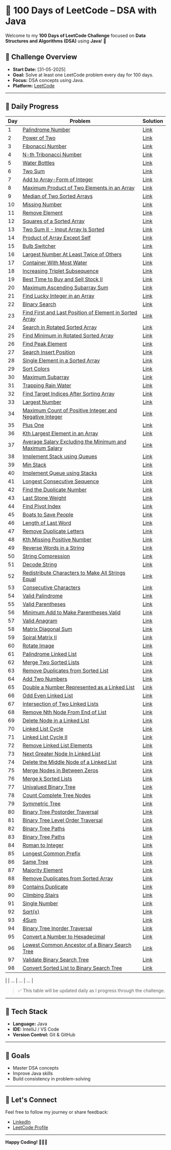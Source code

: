 # 💯 100 Days of LeetCode – DSA with Java

Welcome to my **100 Days of LeetCode Challenge** focused on **Data Structures and Algorithms (DSA)** using **Java**! 🚀

## 📅 Challenge Overview

- **Start Date:** [31-05-2025]
- **Goal:** Solve at least one LeetCode problem every day for 100 days.
- **Focus:** DSA concepts using Java.
- **Platform:** [LeetCode](https://leetcode.com)

---
## 📘 Daily Progress

| Day | Problem | Solution |
|-----|---------|----------|
| 1   | [Palindrome Number](https://leetcode.com/problems/palindrome-number/) | [Link](https://github.com/LipunRout/LeetCode/blob/main/Palindrome.java) |
| 2   | [Power of Two](https://leetcode.com/problems/power-of-two/description/?envType=problem-list-v2&envId=nxoay8y6) | [Link](https://github.com/LipunRout/LeetCode/blob/main/PowerofTwo.java) |
| 3   | [Fibonacci Number](https://leetcode.com/problems/fibonacci-number/description/?envType=problem-list-v2&envId=nxoay8y6) | [Link](https://github.com/LipunRout/LeetCode/blob/main/FibonacciNumber.java) |
| 4   | [N-th Tribonacci Number](https://leetcode.com/problems/n-th-tribonacci-number/description/?envType=problem-list-v2&envId=nxoay8y6) | [Link](https://github.com/LipunRout/LeetCode/blob/main/N-thTribonacciNumber.java) |
| 5   | [Water Bottles](https://leetcode.com/problems/water-bottles/description/) | [Link](https://github.com/LipunRout/LeetCode/blob/main/Waterbottles.java) |
| 6   | [Two Sum](https://leetcode.com/problems/two-sum/description/?envType=problem-list-v2&envId=nxoay8y6) | [Link](https://github.com/LipunRout/LeetCode/blob/main/TwoSum.java) |
| 7   | [Add to Array-Form of Integer](https://leetcode.com/problems/add-to-array-form-of-integer/description/) | [Link](https://github.com/LipunRout/LeetCode/blob/main/AddtoArray-FormofInteger.java) |
| 8   | [Maximum Product of Two Elements in an Array](https://leetcode.com/problems/maximum-product-of-two-elements-in-an-array/description/) | [Link](https://github.com/LipunRout/LeetCode/blob/main/MaximumProductofTwoElementsinanArray.java) |
| 9   | [Median of Two Sorted Arrays](https://leetcode.com/problems/median-of-two-sorted-arrays/description/?envType=problem-list-v2&envId=nxoay8y6) | [Link](https://github.com/LipunRout/LeetCode/blob/main/MedianofTwoSortedArrays.java) |
| 10  | [Missing Number](https://leetcode.com/problems/missing-number/description/) | [Link](https://github.com/LipunRout/LeetCode/blob/main/MissingNumber.java) |
| 11  | [Remove Element](https://leetcode.com/problems/remove-element/description/) | [Link](https://github.com/LipunRout/LeetCode/blob/main/RemoveElement.java) |
| 12  | [Squares of a Sorted Array](https://leetcode.com/problems/squares-of-a-sorted-array/description/) | [Link](https://github.com/LipunRout/LeetCode/blob/main/SquaresofaSortedArray.java) |
| 13  | [Two Sum II - Input Array Is Sorted](https://leetcode.com/problems/two-sum-ii-input-array-is-sorted/description/) | [Link](https://github.com/LipunRout/LeetCode/blob/main/TwoSumInputArrayIsSorted.java) |
| 14  | [Product of Array Except Self](https://leetcode.com/problems/product-of-array-except-self/description/?envType=problem-list-v2&envId=nxoay8y6) | [Link](https://github.com/LipunRout/LeetCode/blob/main/Day_14_ProductofArrayExceptSelf.java) |
| 15  | [Bulb Switcher](https://leetcode.com/problems/bulb-switcher/?envType=problem-list-v2&envId=nxoay8y6) | [Link](https://github.com/LipunRout/LeetCode/blob/main/Day_15_Bulb_Switcher.java) |
| 16  | [Largest Number At Least Twice of Others](https://leetcode.com/problems/largest-number-at-least-twice-of-others/?envType=problem-list-v2&envId=nxoay8y6) | [Link](https://github.com/LipunRout/LeetCode/blob/main/Day16_LargestNumberAtLeastTwiceofOthers.java) |
| 17  | [Container With Most Water](https://leetcode.com/problems/container-with-most-water/description/?envType=problem-list-v2&envId=nxoay8y6) | [Link](https://github.com/LipunRout/LeetCode/blob/main/ContainerWithMostWater.java) |
| 18  | [Increasing Triplet Subsequence](https://leetcode.com/problems/increasing-triplet-subsequence/description/?envType=problem-list-v2&envId=nxoay8y6) | [Link](https://github.com/LipunRout/LeetCode/blob/main/IncreasingTripletSubsequencer.java) |
| 19  | [Best Time to Buy and Sell Stock II](https://leetcode.com/problems/best-time-to-buy-and-sell-stock-ii/description/?envType=problem-list-v2&envId=nxoay8y6) | [Link](https://github.com/LipunRout/LeetCode/blob/main/BestTimetoBuyandSellStock.java) |
| 20  | [Maximum Ascending Subarray Sum](https://leetcode.com/problems/maximum-ascending-subarray-sum/?envType=problem-list-v2&envId=nxoay8y6) | [Link](https://github.com/LipunRout/LeetCode/blob/main/MaximumAscendingSubarraySum.java) |
| 21   | [Find Lucky Integer in an Array](https://leetcode.com/problems/find-lucky-integer-in-an-array/?envType=problem-list-v2&envId=nxoay8y6) | [Link](https://github.com/LipunRout/LeetCode/blob/main/FindLuckyIntegerinanArray.java) |
| 22   | [Binary Search](https://leetcode.com/problems/binary-search/description/?envType=problem-list-v2&envId=nxoay8y6) | [Link](https://github.com/LipunRout/LeetCode/blob/main/BinarySearch.java) |
| 23   | [Find First and Last Position of Element in Sorted Array](https://leetcode.com/problems/find-first-and-last-position-of-element-in-sorted-array/?envType=problem-list-v2&envId=nxoay8y6) | [Link](https://github.com/LipunRout/LeetCode/blob/main/FindFirstandLastPositionofElementinSortedArray.java) |
| 24   | [Search in Rotated Sorted Array](https://leetcode.com/problems/search-in-rotated-sorted-array/?envType=problem-list-v2&envId=nxoay8y6) | [Link](https://github.com/LipunRout/LeetCode/blob/main/SearchinRotatedSortedArray.java) |
| 25   | [Find Minimum in Rotated Sorted Array](https://leetcode.com/problems/find-minimum-in-rotated-sorted-array/description/?envType=problem-list-v2&envId=nxoay8y6) | [Link](https://github.com/LipunRout/LeetCode/blob/main/FindMinimuminRotatedSortedArray.java) |
| 26   | [Find Peak Element](https://leetcode.com/problems/find-peak-element/?envType=problem-list-v2&envId=nxoay8y6) | [Link](https://github.com/LipunRout/LeetCode/blob/main/FindPeakElement.java) |
| 27   | [Search Insert Position](https://leetcode.com/problems/search-insert-position/description/?envType=problem-list-v2&envId=nxoay8y6) | [Link](https://github.com/LipunRout/LeetCode/blob/main/SearchInsertPosition.java) |
| 28   | [Single Element in a Sorted Array](https://leetcode.com/problems/search-insert-position/description/?envType=problem-list-v2&envId=nxoay8y6) | [Link](https://github.com/LipunRout/LeetCode/blob/main/SingleElementinaSortedArray.java) |
| 29   | [Sort Colors](https://leetcode.com/problems/sort-colors/) | [Link](https://github.com/LipunRout/LeetCode/blob/main/SortColors.java) |
| 30   | [Maximum Subarray](https://leetcode.com/problems/maximum-subarray/) | [Link](https://github.com/LipunRout/LeetCode/blob/main/MaximumSubarray.java) |
| 31   | [Trapping Rain Water](https://leetcode.com/problems/trapping-rain-water/description/?envType=problem-list-v2&envId=nxoay8y6) | [Link](https://github.com/LipunRout/LeetCode/blob/main/TrappingRainWater.java) |
| 32   | [Find Target Indices After Sorting Array](https://leetcode.com/problems/find-target-indices-after-sorting-array/) | [Link](https://github.com/LipunRout/LeetCode/blob/main/FindTargetIndicesAfterSortingArray.java) |
| 33   | [Largest Number](https://leetcode.com/problems/largest-number/?envType=problem-list-v2&envId=nxoay8y6) | [Link](https://github.com/LipunRout/LeetCode/blob/main/LargestNumber.java) |
| 34   | [Maximum Count of Positive Integer and Negative Integer](https://leetcode.com/problems/maximum-count-of-positive-integer-and-negative-integer/?envType=problem-list-v2&envId=nxoay8y6) | [Link](https://github.com/LipunRout/LeetCode/blob/main/MaximumCountofPositiveIntegerandNegativeInteger.java) |
| 35   | [Plus One](https://leetcode.com/problems/plus-one/?envType=problem-list-v2&envId=nxoay8y6) | [Link](https://github.com/LipunRout/LeetCode/blob/main/PlusOne.java) |
| 36   | [Kth Largest Element in an Array](https://leetcode.com/problems/maximum-count-of-positive-integer-and-negative-integer/?envType=problem-list-v2&envId=nxoay8y6) | [Link](https://github.com/LipunRout/LeetCode/blob/main/KthLargestElementinanArray.java) |
| 37   | [Average Salary Excluding the Minimum and Maximum Salary](https://leetcode.com/problems/average-salary-excluding-the-minimum-and-maximum-salary/?envType=problem-list-v2&envId=nxoay8y6) | [Link](https://github.com/LipunRout/LeetCode/blob/main/AverageSalaryExcludingtheMinimumandMaximumSalary.java) |
| 38   | [Implement Stack using Queues](https://leetcode.com/problems/implement-stack-using-queues/description/) | [Link](https://github.com/LipunRout/LeetCode/blob/main/ImplementStackusingQueues.java) |
| 39   | [Min Stack](https://leetcode.com/problems/min-stack/description/) | [Link](https://github.com/LipunRout/LeetCode/blob/main/MinStack.java) |
| 40   | [Implement Queue using Stacks](https://leetcode.com/problems/implement-queue-using-stacks/?envType=problem-list-v2&envId=nxoay8y6) | [Link](https://github.com/LipunRout/LeetCode/blob/main/ImplementQueueusingStacks.java) |
| 41   | [Longest Consecutive Sequence](https://leetcode.com/problems/longest-consecutive-sequence/) | [Link](https://github.com/LipunRout/LeetCode/blob/main/LongestConsecutiveSequence.java) |
| 42   | [Find the Duplicate Number](https://leetcode.com/problems/find-the-duplicate-number/?envType=problem-list-v2&envId=nxoay8y6) | [Link](https://github.com/LipunRout/LeetCode/blob/main/FindtheDuplicateNumber.java) |
| 43   | [Last Stone Weight](https://leetcode.com/problems/find-the-duplicate-number/?envType=problem-list-v2&envId=nxoay8y6) | [Link](https://github.com/LipunRout/LeetCode/blob/main/LastStoneWeight.java) |
| 44   | [Find Pivot Index](https://leetcode.com/problems/find-pivot-index/?envType=problem-list-v2&envId=nxoay8y6) | [Link](https://github.com/LipunRout/LeetCode/blob/main/FindPivotIndex.java) |
| 45   | [Boats to Save People](https://leetcode.com/problems/boats-to-save-people/?envType=problem-list-v2&envId=nxoay8y6) | [Link](https://github.com/LipunRout/LeetCode/blob/main/BoatstoSavePeople.java) |
| 46   | [Length of Last Word](https://leetcode.com/problems/boats-to-save-people/?envType=problem-list-v2&envId=nxoay8y6) | [Link](https://github.com/LipunRout/LeetCode/blob/main/LengthofLastWord.java) |
| 47   | [Remove Duplicate Letters](https://leetcode.com/problems/remove-duplicate-letters/?envType=problem-list-v2&envId=nxoay8y6) | [Link](https://github.com/LipunRout/LeetCode/blob/main/RemoveDuplicateLetters.java) |
| 48   | [Kth Missing Positive Number](https://leetcode.com/problems/kth-missing-positive-number/) | [Link](https://github.com/LipunRout/LeetCode/blob/main/KthMissingPositiveNumber.java) |
| 49   | [Reverse Words in a String](https://leetcode.com/problems/reverse-words-in-a-string/) | [Link](https://github.com/LipunRout/LeetCode/blob/main/ReverseWordsinaString.java) |
| 50   | [String Compression](https://leetcode.com/problems/reverse-words-in-a-string/) | [Link](https://github.com/LipunRout/LeetCode/blob/main/StringCompression.java) |
| 51   | [Decode String](https://leetcode.com/problems/decode-string/) | [Link](https://github.com/LipunRout/LeetCode/blob/main/DecodeString.java) |
| 52   | [Redistribute Characters to Make All Strings Equal](https://leetcode.com/problems/redistribute-characters-to-make-all-strings-equal/) | [Link](https://github.com/LipunRout/LeetCode/blob/main/RedistributeCharacterstoMakeAllStringsEqual.java) |
| 53   | [Consecutive Characters](https://leetcode.com/problems/consecutive-characters/?envType=problem-list-v2&envId=nxoay8y6) | [Link](https://github.com/LipunRout/LeetCode/blob/main/ConsecutiveCharacters.java) |
| 54   | [Valid Palindrome](https://leetcode.com/problems/valid-palindrome/?envType=problem-list-v2&envId=nxoay8y6) | [Link](https://github.com/LipunRout/LeetCode/blob/main/ValidPalindrome.java) |
| 55   | [Valid Parentheses](https://leetcode.com/problems/valid-palindrome/?envType=problem-list-v2&envId=nxoay8y6) | [Link](https://github.com/LipunRout/LeetCode/blob/main/ValidParentheses.java) |
| 56   | [Minimum Add to Make Parentheses Valid](https://leetcode.com/problems/valid-palindrome/?envType=problem-list-v2&envId=nxoay8y6) | [Link](https://github.com/LipunRout/LeetCode/blob/main/MinimumAddtoMakeParenthesesValid.java) |
| 57   | [Valid Anagram](https://leetcode.com/problems/valid-anagram/?envType=problem-list-v2&envId=nxoay8y6) | [Link](https://github.com/LipunRout/LeetCode/blob/main/ValidAnagram.java) |
| 58   | [Matrix Diagonal Sum](https://leetcode.com/problems/matrix-diagonal-sum/?envType=problem-list-v2&envId=nxoay8y6) | [Link](https://github.com/LipunRout/LeetCode/blob/main/MatrixDiagonalSum.java) |
| 59   | [Spiral Matrix II](https://leetcode.com/problems/spiral-matrix-ii/description/) | [Link](https://github.com/LipunRout/LeetCode/blob/main/SpiralMatrix2.java) |
| 60   | [Rotate Image](https://leetcode.com/problems/spiral-matrix-ii/description/) | [Link](https://github.com/LipunRout/LeetCode/blob/main/RotateImage.java) |
| 61   | [Palindrome Linked List](https://leetcode.com/problems/palindrome-linked-list/) | [Link](https://github.com/LipunRout/LeetCode/blob/main/PalindromeLinkedList.java) |
| 62   | [Merge Two Sorted Lists](https://leetcode.com/problems/merge-two-sorted-lists/) | [Link](https://github.com/LipunRout/LeetCode/blob/main/MergeTwoSortedLists.java) |
| 63   | [Remove Duplicates from Sorted List](https://leetcode.com/problems/remove-duplicates-from-sorted-list/description/) | [Link](https://github.com/LipunRout/LeetCode/blob/main/RemoveDuplicatesfromSortedList.java) |
| 64   | [Add Two Numbers](https://leetcode.com/problems/add-two-numbers/description/?envType=problem-list-v2&envId=nxoay8y6) | [Link](https://github.com/LipunRout/LeetCode/blob/main/AddTwoNumbers.java) |
| 65   | [Double a Number Represented as a Linked List](https://leetcode.com/problems/double-a-number-represented-as-a-linked-list/description/?envType=problem-list-v2&envId=nxoay8y6) | [Link](https://github.com/LipunRout/LeetCode/blob/main/DoubleaNumberRepresentedasaLinkedList.java) |
| 66   | [Odd Even Linked List](https://leetcode.com/problems/odd-even-linked-list/) | [Link](https://github.com/LipunRout/LeetCode/blob/main/OddEvenLinkedList.java) |
| 67   | [Intersection of Two Linked Lists](https://leetcode.com/problems/intersection-of-two-linked-lists/description/) | [Link](https://github.com/LipunRout/LeetCode/blob/main/IntersectionofTwoLinkedLists.java) |
| 68   | [Remove Nth Node From End of List](https://leetcode.com/problems/remove-nth-node-from-end-of-list/description/?envType=problem-list-v2&envId=nxoay8y6) | [Link](https://github.com/LipunRout/LeetCode/blob/main/RemoveNthNodeFromEndofList.java) |
| 69   | [Delete Node in a Linked List](https://leetcode.com/problems/delete-node-in-a-linked-list/description/?envType=problem-list-v2&envId=nxoay8y6) | [Link](https://github.com/LipunRout/LeetCode/blob/main/DeleteNodeinaLinkedList.java) |
| 70   | [Linked List Cycle](https://leetcode.com/problems/linked-list-cycle/?envType=problem-list-v2&envId=nxoay8y6) | [Link](https://github.com/LipunRout/LeetCode/blob/main/LinkedListCycle.java) |
| 71   | [Linked List Cycle II](https://leetcode.com/problems/linked-list-cycle-ii/?envType=problem-list-v2&envId=nxoay8y6) | [Link](https://github.com/LipunRout/LeetCode/blob/main/LinkedListCycle2.java) |
| 72   | [Remove Linked List Elements](https://leetcode.com/problems/remove-linked-list-elements/description/?envType=problem-list-v2&envId=nxoay8y6) | [Link](https://github.com/LipunRout/LeetCode/blob/main/RemoveLinkedListElements.java) |
| 73   | [Next Greater Node In Linked List](http://leetcode.com/problems/next-greater-node-in-linked-list/description/) | [Link](https://github.com/LipunRout/LeetCode/blob/main/NextGreaterNodeInLinkedList.java) |
| 74   | [Delete the Middle Node of a Linked List](https://leetcode.com/problems/delete-the-middle-node-of-a-linked-list/description/) | [Link](https://github.com/LipunRout/LeetCode/blob/main/DeletetheMiddleNodeofaLinkedList.java) |
| 75   | [Merge Nodes in Between Zeros](https://leetcode.com/problems/merge-nodes-in-between-zeros/description/?envType=problem-list-v2&envId=nxoay8y6) | [Link](https://github.com/LipunRout/LeetCode/blob/main/MergeNodesinBetweenZeros.java) |
| 76   | [Merge k Sorted Lists](https://leetcode.com/problems/merge-nodes-in-between-zeros/description/?envType=problem-list-v2&envId=nxoay8y6) | [Link](https://github.com/LipunRout/LeetCode/blob/main/MergekSortedLists.java) |
| 77   | [Univalued Binary Tree](https://leetcode.com/problems/univalued-binary-tree/?envType=problem-list-v2&envId=nxoay8y6) | [Link](https://github.com/LipunRout/LeetCode/blob/main/UnivaluedBinaryTree.java) |
| 78   | [Count Complete Tree Nodes](https://leetcode.com/problems/count-complete-tree-nodes/description/?envType=problem-list-v2&envId=nxoay8y6) | [Link](https://github.com/LipunRout/LeetCode/blob/main/CountCompleteTreeNodes.java) |
| 79   | [Symmetric Tree](https://leetcode.com/problems/symmetric-tree/?envType=problem-list-v2&envId=nxoay8y6) | [Link](https://github.com/LipunRout/LeetCode/blob/main/SymmetricTree.java) |
| 80   | [Binary Tree Postorder Traversal](https://leetcode.com/problems/binary-tree-postorder-traversal/description/?envType=problem-list-v2&envId=nxoay8y6) | [Link](https://github.com/LipunRout/LeetCode/blob/main/BinaryTreePostorderTraversal.java) |
| 81   | [Binary Tree Level Order Traversal](https://leetcode.com/problems/binary-tree-level-order-traversal/description/?envType=problem-list-v2&envId=nxoay8y6) | [Link](https://github.com/LipunRout/LeetCode/blob/main/BinaryTreeLevelOrderTraversal.java) |
| 82   | [Binary Tree Paths](https://leetcode.com/problems/binary-tree-level-order-traversal/description/?envType=problem-list-v2&envId=nxoay8y6) | [Link](https://github.com/LipunRout/LeetCode/blob/main/BinaryTreePaths.java) |
| 83   | [Binary Tree Paths](https://leetcode.com/problems/binary-tree-zigzag-level-order-traversal/?envType=problem-list-v2&envId=nxoay8y6) | [Link](https://github.com/LipunRout/LeetCode/blob/main/BinaryTreeZigzagLevelOrderTraversal.java) |
| 84   | [Roman to Integer](https://leetcode.com/problems/binary-tree-zigzag-level-order-traversal/?envType=problem-list-v2&envId=nxoay8y6) | [Link](https://github.com/LipunRout/LeetCode/blob/main/RomantoInteger.java) |
| 85   | [Longest Common Prefix](https://leetcode.com/problems/longest-common-prefix/description/) | [Link](https://github.com/LipunRout/LeetCode/blob/main/LongestCommonPrefix.java) |
| 86   | [Same Tree](https://leetcode.com/problems/same-tree/) | [Link](https://github.com/LipunRout/LeetCode/blob/main/SameTree.java) |
| 87   | [Majority Element](https://leetcode.com/problems/majority-element/) | [Link](https://github.com/LipunRout/LeetCode/blob/main/MajorityElement.java) |
| 88   | [Remove Duplicates from Sorted Array](https://leetcode.com/problems/remove-duplicates-from-sorted-array/description/) | [Link](https://github.com/LipunRout/LeetCode/blob/main/RemoveDuplicatesfromSortedArray.java) |
| 89   | [Contains Duplicate](https://leetcode.com/problems/contains-duplicate/) | [Link](https://github.com/LipunRout/LeetCode/blob/main/ContainsDuplicate.java) |
| 90   | [Climbing Stairs](https://leetcode.com/problems/climbing-stairs/description/) | [Link](https://github.com/LipunRout/LeetCode/blob/main/ClimbingStairs.java) |
| 91   | [Single Number](https://leetcode.com/problems/single-number/description/) | [Link](https://github.com/LipunRout/LeetCode/blob/main/SingleNumber.java) |
| 92   | [Sqrt(x)](https://leetcode.com/problems/sqrtx/) | [Link](https://github.com/LipunRout/LeetCode/blob/main/Sqrt_x.java) |
| 93   | [4Sum](https://leetcode.com/problems/4sum/) | [Link](https://github.com/LipunRout/LeetCode/blob/main/4Sum.java) |
| 94   | [Binary Tree Inorder Traversal](https://leetcode.com/problems/binary-tree-inorder-traversal/description/) | [Link](https://github.com/LipunRout/LeetCode/blob/main/BinaryTreeInorderTraversal.java) |
| 95   | [Convert a Number to Hexadecimal](https://leetcode.com/problems/convert-a-number-to-hexadecimal/description/) | [Link](https://github.com/LipunRout/LeetCode/blob/main/ConvertaNumbertoHexadecimal.java) |
| 96   | [Lowest Common Ancestor of a Binary Search Tree](https://leetcode.com/problems/lowest-common-ancestor-of-a-binary-search-tree/description/) | [Link](https://github.com/LipunRout/LeetCode/blob/main/LowestCommonAncestorofaBinarySearchTree.java) |
| 97   | [Validate Binary Search Tree](https://leetcode.com/problems/validate-binary-search-tree/description/) | [Link](https://github.com/LipunRout/LeetCode/blob/main/ValidateBinarySearchTree.java) |
| 98   | [Convert Sorted List to Binary Search Tree](https://leetcode.com/problems/convert-sorted-list-to-binary-search-tree/description/) | [Link](https://github.com/LipunRout/LeetCode/blob/main/ConvertSortedListtoBinarySearchTree.java) |






|    | ...     | ...   | ...      |
> ✅ This table will be updated daily as I progress through the challenge.

---

## 🧰 Tech Stack

- **Language:** Java
- **IDE:** IntelliJ / VS Code
- **Version Control:** Git & GitHub

---

## 📌 Goals

- Master DSA concepts
- Improve Java skills
- Build consistency in problem-solving

---

## 🤝 Let's Connect

Feel free to follow my journey or share feedback:

- [LinkedIn](https://www.linkedin.com/in/lipun-rout-a564b6285/)
- [LeetCode Profile](https://leetcode.com/u/lipunrout07/)


---

**Happy Coding! 👨‍💻🔥**

